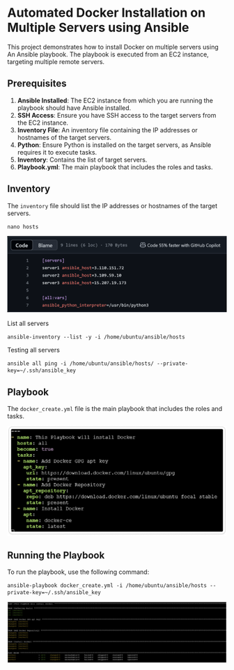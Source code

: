 # Automated Docker Installation on Multiple Servers using Ansible

This project demonstrates how to install Docker on multiple servers using An Ansible playbook. The playbook is executed from an EC2 instance, targeting multiple remote servers.

## Prerequisites

1. **Ansible Installed**: The EC2 instance from which you are running the playbook should have Ansible installed.
2. **SSH Access**: Ensure you have SSH access to the target servers from the EC2 instance.
3. **Inventory File**: An inventory file containing the IP addresses or hostnames of the target servers.
4. **Python**: Ensure Python is installed on the target servers, as Ansible requires it to execute tasks.
5. **Inventory**: Contains the list of target servers.
6. **Playbook.yml**: The main playbook that includes the roles and tasks.

## Inventory 

The `inventory` file should list the IP addresses or hostnames of the target servers.

```
nano hosts
```

![A2](/Images/images2.png)

List all servers

```
ansible-inventory --list -y -i /home/ubuntu/ansible/hosts
```

Testing all servers

```
ansible all ping -i /home/ubuntu/ansible/hosts/ --private-key=~/.ssh/ansible_key
```

## Playbook

The `docker_create.yml` file is the main playbook that includes the roles and tasks.

![A1](/Images/image.png)

## Running the Playbook

To run the playbook, use the following command:

```
ansible-playbook docker_create.yml -i /home/ubuntu/ansible/hosts --private-key=~/.ssh/ansible_key
```

![A2](/Images/images3.png)
